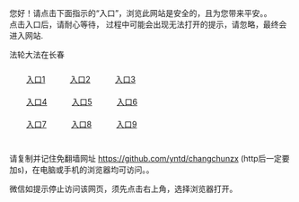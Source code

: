 您好！请点击下面指示的“入口”，浏览此网站是安全的，且为您带来平安。。 <br/>
点击入口后，请耐心等待， 过程中可能会出现无法打开的提示，请忽略，最终会进入网站. </br>

法轮大法在长春<br/>
<div style="padding:10px"><a style="margin:20px" target="_blank" href="https://dnnty53664pjr.cloudfront.net/2Qpsp?mkbzsnkr" id="ccLink1" rel="nofollow">入口1</a> <a target="_blank" style="margin:20px" href="https://d176jh5seodp5d.cloudfront.net/2Qpsp?ukchnp" id="ccLink2" rel="nofollow">入口2</a> <a style="margin:20px" target="_blank" href="https://d3osk0quhzk17n.cloudfront.net/2Qpsp?ibuci" id="ccLink3" rel="nofollow">入口3</a></div>

<div style="padding:10px" ><a style="margin:20px" target="_blank" href="https://dnnty53664pjr.cloudfront.net/2Qpsp?mkbzsnkr" id="ccLink4" rel="nofollow">入口4</a> <a style="margin:20px" href="https://d176jh5seodp5d.cloudfront.net/2Qpsp?ukchnp" target="_blank" id="ccLink5" rel="nofollow">入口5</a> <a style="margin:20px" href="https://d3osk0quhzk17n.cloudfront.net/2Qpsp?ibuci" target="_blank" id="ccLink6" rel="nofollow">入口6</a></div>

<div style="padding:10px"><a style="margin:20px" target="_blank" href="https://dnnty53664pjr.cloudfront.net/2Qpsp?mkbzsnkr" id="ccLink7" rel="nofollow">入口7</a> <a style="margin:20px" href="https://d176jh5seodp5d.cloudfront.net/2Qpsp?ukchnp" target="_blank" id="ccLink8" rel="nofollow">入口8</a> <a style="margin:20px" target="_blank" href="https://d3osk0quhzk17n.cloudfront.net/2Qpsp?ibuci" id="ccLink9" rel="nofollow">入口9</a></div>

<br/>



请复制并记住免翻墙网址 https://github.com/yntd/changchunzx (http后一定要加s)，在电脑或手机的浏览器均可访问。。<br/>

微信如提示停止访问该网页，须先点击右上角，选择浏览器打开。
